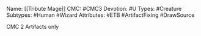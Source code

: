 Name: [[Tribute Mage]]
CMC: #CMC3
Devotion: #U
Types: #Creature
Subtypes: #Human #Wizard
Attributes: #ETB #ArtifactFixing #DrawSource 

CMC 2 Artifacts only